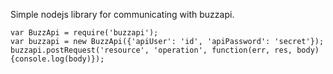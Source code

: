 Simple nodejs library for communicating with buzzapi.

    var BuzzApi = require('buzzapi');
    var buzzapi = new BuzzApi({'apiUser': 'id', 'apiPassword': 'secret'});
    buzzapi.postRequest('resource', 'operation', function(err, res, body){console.log(body)});
